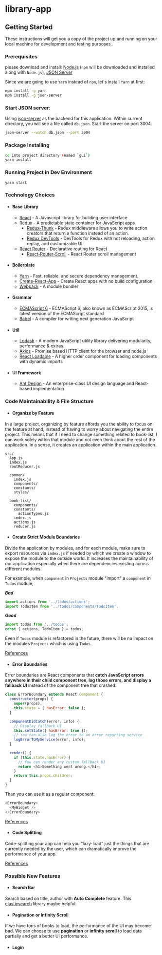 # library-app

## Getting Started

These instructions will get you a copy of the project up and running on your local machine for development and testing purposes.

### Prerequisites

please download and install:
[Node.js](https://nodejs.org/en/download/)
(`npm` will be downloaded and installed along with `Node.js`), [JSON Server](https://github.com/typicode/json-server)

Since we are going to use `Yarn` instead of `npm`, let's install `Yarn` at first:

```sh
npm install -g yarn
npm install -g json-server
```

### Start JSON server:
Using [json-server](https://github.com/typicode/json-server) as the backend for this application. Within current directory, you will see a file called `db.json`. Start the server on port 3004.

```sh
json-server --watch db.json --port 3004
```


### Package Installing

```sh
cd into project directory (named `gui`)
yarn install
```

### Running Project in Dev Environment

```sh
yarn start
```

### Technology Choices

* #### Base Library
  * [React](https://facebook.github.io/react/) - A Javascript library for building user interface
  * [Redux](https://github.com/reduxjs/redux) - A predictable state container for JavaScript apps
     * [Redux-Thunk](https://github.com/reduxjs/redux-thunk) - Redux middleware allows you to write action creators that return a function instead of an action.
     * [Redux DevTools](https://github.com/gaearon/redux-devtools) - DevTools for Redux with hot reloading, action replay, and customizable UI
  * [React Router](https://github.com/ReactTraining/react-router) - Declarative routing for React
     * [React-Router-Scroll](https://github.com/taion/react-router-scroll) - React Router scroll management

* #### Boilerplate
  * [Yarn](https://yarnpkg.com/en/) - Fast, reliable, and secure dependency management.
  * [Create-React-App](https://github.com/facebookincubator/create-react-app) - Create React apps with no build configuration
  * [Webpack](https://webpack.github.io/) - A module bundler

* #### Grammar
  * [ECMAScript 6](https://github.com/lukehoban/es6features) - ECMAScript 6, also known as ECMAScript 2015, is latest version of the ECMAScript standard
  * [Babel](https://babeljs.io/) - A compiler for writing next generation JavaScript

* #### Util
  * [Lodash](https://lodash.com/) - A modern JavaScript utility library delivering modularity, performance & extras.
  * [Axios](https://github.com/axios/axios) - Promise based HTTP client for the browser and node.js
  * [React Loadable](https://github.com/jamiebuilds/react-loadable) - A higher order component for loading components with dynamic imports

* #### UI Framework
  * [Ant Design](https://ant.design/) - An enterprise-class UI design language and React-based implementation
  

### Code Maintainability & File Structure
* #### Organize by Feature
In a large project, organizing by feature affords you the ability to focus on the feature at hand, instead of having to worry about navigating the entire project. This means that if I need to change something related to book-list, I can work solely within that module and not even think about the rest of the application. In a sense, it creates an application within the main application.

```
src/
  App.js
  index.js
  rootReducer.js

  common/
    index.js
    components/
    constants/
    styles/

  book-list/
    components/
    constants/
      actionTypes.js
    index.js
    actions.js
    reducer.js
```

* #### Create Strict Module Boundaries
Divide the application by modules, and for each module, make sure to export resources via `index.js` if needed by which we create a window to expose the module to the outside world.
It increases the maintainability of our application especially when there are dependencies existing across different modules.

For example, when `component` in `Projects` module "import" a `component` in `Todos` module,

***Bad***

``` javascript
import actions from '../todos/actions';
import TodoItem from '../todos/components/TodoItem';
```

***Good***

```javascript
import todos from '../todos';
const { actions, TodoItem } = todos;
```

Even if `Todos` module is refactored in the future, there will be no impact on the modules `Projects` which is using `Todos`.

[References](https://jaysoo.ca/2016/02/28/organizing-redux-application/)

* #### Error Boundaries

Error boundaries are React components that **catch JavaScript errors anywhere in their child component tree, log those errors, and display a fallback UI** instead of the component tree that crashed.

```javascript
class ErrorBoundary extends React.Component {
  constructor(props) {
    super(props);
    this.state = { hasError: false };
  }

  componentDidCatch(error, info) {
    // Display fallback UI
    this.setState({ hasError: true });
    // You can also log the error to an error reporting service
    logErrorToMyService(error, info);
  }

  render() {
    if (this.state.hasError) {
      // You can render any custom fallback UI
      return <h1>Something went wrong.</h1>;
    }
    return this.props.children;
  }
}
```

Then you can use it as a regular component:

```javascript
<ErrorBoundary>
  <MyWidget />
</ErrorBoundary>
```

[References](https://reactjs.org/docs/error-boundaries.html)

* #### Code Splitting
Code-splitting your app can help you “lazy-load” just the things that are currently needed by the user, which can dramatically improve the performance of your app.

[References](https://reactjs.org/docs/code-splitting.html)


### Possible New Features
* #### Search Bar
Search based on title, author with **Auto Complete** feature. This [elasticsearch](https://github.com/elastic/elasticsearch) library maybe helpful.

* #### Pagination or Infinity Scroll
If we have tons of books to load, the performance of the UI may become bad. We can choose to use **pagination** or **infinity scroll** to load data partially and get a better UI performance.

* #### Login
